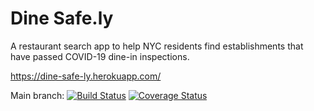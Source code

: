 # Dine Safe.ly

A restaurant search app to help NYC residents find establishments that have passed COVID-19 dine-in inspections.

https://dine-safe-ly.herokuapp.com/

Main branch:
[![Build Status](https://travis-ci.com/gcivil-nyu-org/dine-safe-ly.svg?branch=main)](https://travis-ci.com/gcivil-nyu-org/dine-safe-ly)
[![Coverage Status](https://coveralls.io/repos/github/gcivil-nyu-org/dine-safe-ly/badge.svg?branch=main)](https://coveralls.io/github/gcivil-nyu-org/dine-safe-ly?branch=main)
